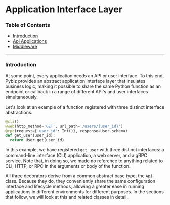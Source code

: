 # Application Interface Layer

### Table of Contents
- [Introduction](#introduction)
- [Api Applications](./api.md)
- [Middleware](./middleware.md)

---
### Introduction
At some point, every application needs an API or user interface. To this end, Pybiz provides an abstract application interface layer that insulates business logic, making it possible to share the same Python function as an endpoint or callback in a range of different API's and user interfaces simultaneously.

Let's look at an example of a function registered with three distinct interface abstractions.

```python
@cli()
@web(http_method='GET', url_path='/users/{user_id}')
@rpc(request={'user_id': Int()}, response=User.schema)
def get_user(user_id):
  return User.get(user_id)
```

In this example, we have registered `get_user` with three distinct interfaces: a command-line interface (CLI) application, a web server, and a gRPC service. Note that, in doing so, we made no reference to anything related to CLI, HTTP, or RPC in the arguments or body of the function.

All three decorators derive from a common abstract base type, the `Api` class. Because they do, they conveniently share the same configuration interface and lifecycle methods, allowing a greater ease in running applications in different environments for different purposes. In the sections that follow, we will look at this and related classes in detail.
